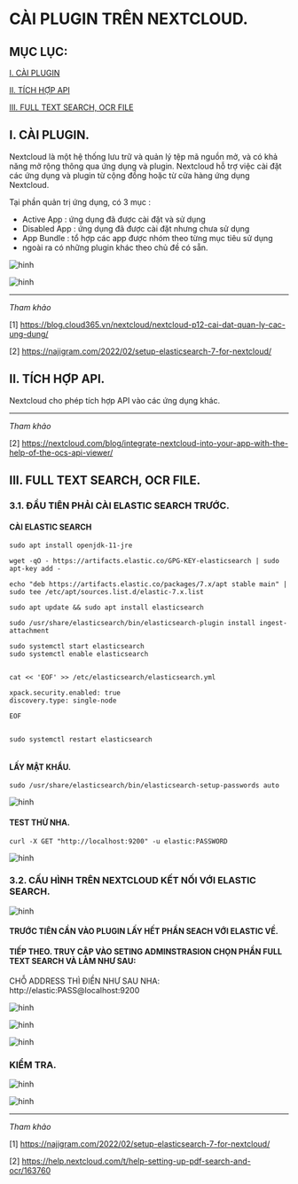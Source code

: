 # CÀI PLUGIN TRÊN NEXTCLOUD.


## MỤC LỤC:


[I. CÀI PLUGIN](#i-cài-plugin)

[II. TÍCH HỢP API](#ii-tích-hợp-api)


[III. FULL TEXT SEARCH, OCR FILE](#iii-full-text-search-ocr-file)


## I. CÀI PLUGIN.

Nextcloud là một hệ thống lưu trữ và quản lý tệp mã nguồn mở, và có khả năng mở rộng thông qua ứng dụng và plugin. Nextcloud hỗ trợ việc cài đặt các ứng dụng và plugin từ cộng đồng hoặc từ cửa hàng ứng dụng Nextcloud.

Tại phần quản trị ứng dụng, có 3 mục :

- Active App : ứng dụng đã được cài đặt và sử dụng
- Disabled App : ứng dụng đã được cài đặt nhưng chưa sử dụng
- App Bundle : tổ hợp các app được nhóm theo từng mục tiêu sử dụng
- ngoài ra có những plugin khác theo chủ đề có sẵn. 





![hinh ](../images/7.png)



![hinh ](../images/8.png)


---

*Tham khảo*

[1] https://blog.cloud365.vn/nextcloud/nextcloud-p12-cai-dat-quan-ly-cac-ung-dung/

[2] https://najigram.com/2022/02/setup-elasticsearch-7-for-nextcloud/


## II. TÍCH HỢP API.

Nextcloud cho phép tích hợp API vào các ứng dụng khác. 


---

*Tham khảo*


[2] https://nextcloud.com/blog/integrate-nextcloud-into-your-app-with-the-help-of-the-ocs-api-viewer/



## III. FULL TEXT SEARCH, OCR FILE.


### 3.1. ĐẦU TIÊN PHẢI CÀI ELASTIC SEARCH TRƯỚC.

#### CÀI ELASTIC SEARCH

```
sudo apt install openjdk-11-jre

wget -qO - https://artifacts.elastic.co/GPG-KEY-elasticsearch | sudo apt-key add -

echo "deb https://artifacts.elastic.co/packages/7.x/apt stable main" | sudo tee /etc/apt/sources.list.d/elastic-7.x.list

sudo apt update && sudo apt install elasticsearch

sudo /usr/share/elasticsearch/bin/elasticsearch-plugin install ingest-attachment

sudo systemctl start elasticsearch
sudo systemctl enable elasticsearch


cat << 'EOF' >> /etc/elasticsearch/elasticsearch.yml

xpack.security.enabled: true
discovery.type: single-node

EOF


sudo systemctl restart elasticsearch


```

#### LẤY MẬT KHẨU.

`sudo /usr/share/elasticsearch/bin/elasticsearch-setup-passwords auto`

![hinh ](../images/11.png)



#### TEST THỬ NHA.

`curl -X GET "http://localhost:9200" -u elastic:PASSWORD`


![hinh ](../images/12.png)



### 3.2. CẤU HÌNH TRÊN NEXTCLOUD KẾT NỐI VỚI ELASTIC SEARCH.

![hinh ](../images/9.png)

#### TRƯỚC TIÊN CẦN VÀO PLUGIN LẤY HẾT PHẦN SEACH VỚI ELASTIC VỀ.



#### TIẾP THEO. TRUY CẬP VÀO SETING ADMINSTRASION CHỌN PHẦN FULL TEXT SEARCH VÀ LÀM NHƯ SAU:


CHỖ ADDRESS THÌ ĐIỀN NHƯ SAU NHA: http://elastic:PASS@localhost:9200

![hinh ](../images/10.png)


![hinh ](../images/13.png)

![hinh ](../images/14.png)

### KIỂM TRA.


![hinh ](../images/15.png)

![hinh ](../images/16.png)







---

*Tham khảo*

[1] https://najigram.com/2022/02/setup-elasticsearch-7-for-nextcloud/

[2] https://help.nextcloud.com/t/help-setting-up-pdf-search-and-ocr/163760


